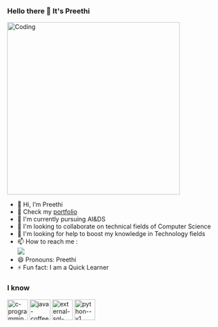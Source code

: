 ### Hello there 👋 It's Preethi

<img align="center" alt="Coding" width="400" src="https://user-images.githubusercontent.com/59734313/157189039-c09b3e38-9f42-42c0-ab54-14f1574190a7.gif">

- 👋 Hi, I’m Preethi
- 🔭 Check my [portfolio](https://preethi.web.app/)
- 🌱 I'm currently pursuing AI&DS
- 🤝 I'm looking to collaborate on technical fields of Computer Science
- 🤔 I'm looking for help to boost my knowledge in Technology fields
- 📫 How to reach me :
   <br />   [<img src="https://img.shields.io/badge/LinkedIn-0077B5?style=for-the-badge&logo=linkedin&logoColor=white" />](https://www.linkedin.com/in/preethi-subramani-70b15225a)
- 😄 Pronouns: Preethi
- ⚡ Fun fact: I am a Quick Learner

 ### I know 
 <img width="48" height="48" src="https://img.icons8.com/color/48/c-programming.png" alt="c-programming"/> <img width="48" height="48" src="https://img.icons8.com/color/48/java-coffee-cup-logo--v1.png" alt="java-coffee-cup-logo--v1"/> 
 <img width="48" height="48" src="https://img.icons8.com/external-soft-fill-juicy-fish/60/external-sql-coding-and-development-soft-fill-soft-fill-juicy-fish.png" alt="external-sql-coding-and-development-soft-fill-soft-fill-juicy-fish"/> <img width="48" height="48" src="https://img.icons8.com/color/48/python--v1.png" alt="python--v1"/>
  

